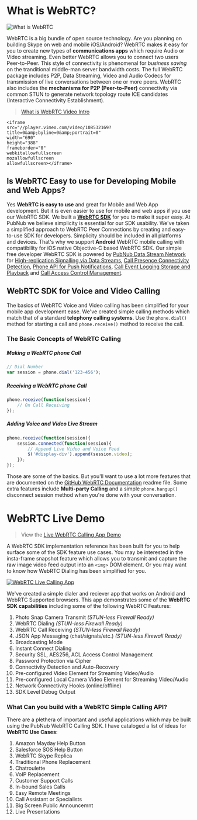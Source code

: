 # What is WebRTC?

![What is WebRTC](http://stephenlb.github.io/webrtc-sdk/blogs/webrtc-overview.png)

WebRTC is a big bundle of open source technology.
Are you planning on building Skype on web and mobile iOS/Android?
WebRTC makes it easy for you to create new types of 
**communications apps** which require Audio or Video streaming.
Even better WebRTC allows you to connect two users Peer-to-Peer.
This style of connectivity is phenomenal for *business saving* 
on the tranditional middle-man server bandwidth costs.
The full WebRTC package includes P2P, Data Streaming, Video and Audio Codecs 
for transmission of live conversations between one or more peers.
WebRTC also includes the **mechanisms for P2P (Peer-to-Peer)** connectivity via common STUN
to generate network topology route ICE candidates (Interactive Connectivity Establishment).

> [What is WebRTC Video Intro](https://vimeo.com/108532169)

```
<iframe 
src="//player.vimeo.com/video/108532169?title=0&amp;byline=0&amp;portrait=0" 
width="690" 
height="388" 
frameborder="0" 
webkitallowfullscreen 
mozallowfullscreen 
allowfullscreen></iframe>
```


## Is **WebRTC Easy** to use for Developing Mobile and Web Apps?

Yes **WebRTC is easy to use** and great for Mobile and Web App development.
But it is even easier to use for mobile and web apps if you use our WebRTC SDK.
We built a **[WebRTC SDK](https://github.com/stephenlb/webrtc-sdk/)** for you to make it super easy.
At PubNub we believe simplicity is essential for our SDK usability.
We've taken a simplified approach to WebRTC Peer Connections by creating
and easy-to-use SDK for developers.
Simplicity should be included in all platforms and devices.
That's why we support **Android** WebRTC mobile calling
with compatibility for iOS native Objective-C based WebRTC SDK.
Our simple free developer WebRTC SDK is powered by
[PubNub Data Stream Network](http://www.pubnub.com/) for 
[High-replication Signalling via Data Streams](http://www.pubnub.com/how-it-works/data-streams/), 
[Call Presence Connectivity Detection](http://www.pubnub.com/how-it-works/presence/), 
[Phone API for Push Notifications](http://www.pubnub.com/how-it-works/mobile-push/), 
[Call Event Logging Storage and Playback](http://www.pubnub.com/how-it-works/storage-and-playback/) and
[Call Access Control Management](http://www.pubnub.com/how-it-works/access-manager/).

## WebRTC SDK for Voice and Video Calling

The basics of WebRTC Voice and Video calling has been simplified for your mobile app development ease.
We've created simple calling methods which match that of a standard **telephony calling systems**.
Use the `phone.dial()` method for starting a call and `phone.receive()` method to receive the call.

### The Basic Concepts of WebRTC Calling

##### Making a WebRTC phone Call

```javascript
// Dial Number
var session = phone.dial('123-456');
```

##### Receiving a WebRTC phone Call

```javascript
phone.receive(function(session){
    // On Call Receiving
});
```

##### Adding Voice and Video Live Stream

```javascript
phone.receive(function(session){
    session.connected(function(session){
        // Append Live Video and Voice Feed
        $('#display-div').append(session.video);
    });
});
```

Those are some of the basics.
But you'll want to use a lot more features that are documented on the 
[GitHub WebRTC Documentation](https://github.com/stephenlb/webrtc-sdk/blob/gh-pages/README.md) 
readme file.
Some extra features include **Multi-party Calling** and a 
simple `phone.hangup()` disconnect session method when 
you're done with your conversation.

# WebRTC Live Demo

> View the [Live WebRTC Calling App Demo](http://stephenlb.github.io/webrtc-sdk/)

A WebRTC SDK implementation reference has been built for you to help surface
some of the SDK feature use cases.
You may be interested in the insta-frame snapshot feature which allows
you to transmit and capture the raw
image video feed output into an `<img>` DOM element.
Or you may want to know how WebRTC Dialing has been simplified for you.

[![WebRTC Live Calling App](http://stephenlb.github.io/webrtc-sdk/blogs/webrtc-demo.gif)](http://stephenlb.github.io/webrtc-sdk/)

We've created a simple dialer and reciever app that works on Android and WebRTC Supported browsers.
This app demonstrates some of the **WebRTC SDK capabilities** including some of the following WebRTC Features:

 1. Photo Snap Camera Transmit             *(STUN-less Firewall Ready)*
 1. WebRTC Dialing                         *(STUN-less Firewall Ready)*
 1. WebRTC Call Receiving                  *(STUN-less Firewall Ready)*
 1. JSON App Messaging (chat/signals/etc.) *(STUN-less Firewall Ready)*
 1. Broadcasting Mode
 1. Instant Connect Dialing
 1. Security SSL, AES256, ACL Access Control Management
 1. Password Protection via Cipher
 1. Connectivity Detection and Auto-Recovery
 1. Pre-configured Video Element for Streaming Video/Audio
 1. Pre-configured Local Camera Video Element for Streaming Video/Audio
 1. Network Connectivity Hooks (online/offline)
 1. SDK Level Debug Output


### What Can you build with a WebRTC Simple Calling API?

There are a plethera of important and useful applications which may
be built using the PubNub WebRTC Calling SDK.
I have cataloged a list of ideas for **WebRTC Use Cases**:

 1. Amazon Mayday Help Button
 2. Salesforce SOS Help Button
 3. WebRTC Skype Replica
 4. Traditional Phone Replacement
 5. Chatroulette
 6. VoIP Replacement
 7. Customer Support Calls
 8. In-bound Sales Calls
 9. Easy Remote Meetings
 10. Call Assistant or Specialists
 11. Big Screen Public Announcemnt
 12. Live Presentations


